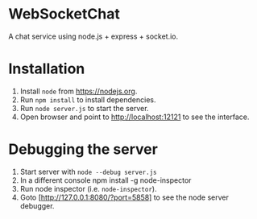 WebSocketChat
=============

A chat service using node.js + express + socket.io.

# Installation

1. Install ```node``` from https://nodejs.org.
2. Run ```npm install``` to install dependencies.
3. Run ```node server.js``` to start the server.
4. Open browser and point to [http://localhost:12121](http://localhost:12121) to see the interface.

# Debugging the server
1. Start server with ```node --debug server.js```
2. In a different console npm install -g node-inspector
3. Run node inspector (i.e. ```node-inspector```).
4. Goto [http://127.0.0.1:8080/?port=5858] to see the node server debugger.
